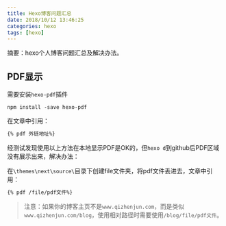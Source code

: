 ```yaml
---
title: Hexo博客问题汇总
date: 2018/10/12 13:46:25
categories: hexo
tags: [hexo]
---
```


摘要：hexo个人博客问题汇总及解决办法。

<!-- more -->

## PDF显示

需要安装`hexo-pdf`插件

```shell
npm install -save hexo-pdf
```

在文章中引用：

```markdown
{% pdf 外链地址%}
```

经测试发现使用以上方法在本地显示PDF是OK的，但`hexo d`到github后PDF区域没有展示出来，解决办法：

在`\themes\next\source\`目录下创建file文件夹，将pdf文件丢进去，文章中引用：

```markdown
{% pdf /file/pdf文件%}
```

> 注意：如果你的博客主页不是`www.qizhenjun.com`，而是类似`www.qizhenjun.com/blog`，使用相对路径时需要使用`/blog/file/pdf文件`。

